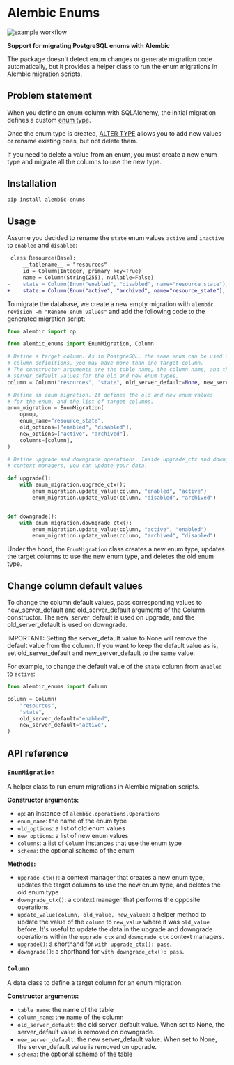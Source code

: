 # Alembic Enums

![example workflow](https://github.com/imankulov/alembic-enums/actions/workflows/tests.yml/badge.svg)

**Support for migrating PostgreSQL enums with Alembic**

The package doesn't detect enum changes or generate migration code automatically, but it provides a helper class to run the enum migrations in Alembic migration scripts.

## Problem statement

When you define an enum column with SQLAlchemy, the initial migration defines a custom [enum type](https://www.postgresql.org/docs/current/datatype-enum.html).

Once the enum type is created, [ALTER TYPE](https://www.postgresql.org/docs/current/sql-altertype.html) allows you to add new values or rename existing ones, but not delete them.

If you need to delete a value from an enum, you must create a new enum type and migrate all the columns to use the new type.


## Installation

```bash
pip install alembic-enums
```


## Usage

Assume you decided to rename the `state` enum values `active` and `inactive` to `enabled` and `disabled`:

```diff
 class Resource(Base):
     __tablename__ = "resources"
     id = Column(Integer, primary_key=True)
     name = Column(String(255), nullable=False)
-    state = Column(Enum("enabled", "disabled", name="resource_state"), nullable=False)
+    state = Column(Enum("active", "archived", name="resource_state"), nullable=False)
```

To migrate the database, we create a new empty migration with `alembic revision -m "Rename enum values"` and add the following code to the generated migration script:

```python
from alembic import op

from alembic_enums import EnumMigration, Column

# Define a target column. As in PostgreSQL, the same enum can be used in multiple
# column definitions, you may have more than one target column.
# The constructor arguments are the table name, the column name, and the
# server_default values for the old and new enum types.
column = Column("resources", "state", old_server_default=None, new_server_default=None)

# Define an enum migration. It defines the old and new enum values
# for the enum, and the list of target columns.
enum_migration = EnumMigration(
    op=op,
    enum_name="resource_state",
    old_options=["enabled", "disabled"],
    new_options=["active", "archived"],
    columns=[column],
)

# Define upgrade and downgrade operations. Inside upgrade_ctx and downgrade_ctx
# context managers, you can update your data.

def upgrade():
    with enum_migration.upgrade_ctx():
        enum_migration.update_value(column, "enabled", "active")
        enum_migration.update_value(column, "disabled", "archived")


def downgrade():
    with enum_migration.downgrade_ctx():
        enum_migration.update_value(column, "active", "enabled")
        enum_migration.update_value(column, "archived", "disabled")
```

Under the hood, the `EnumMigration` class creates a new enum type, updates the target columns to use the new enum type, and deletes the old enum type.


## Change column default values


To change the column default values, pass corresponding values to new_server_default and old_server_default arguments of the Column constructor. The new_server_default is used on upgrade, and the old_server_default is used on downgrade.

IMPORTANT: Setting the server_default value to None will remove the default value from the column. If you want to keep the default value as is, set old_server_default and new_server_default to the same value.

For example, to change the default value of the `state` column from `enabled` to `active`:


```python
from alembic_enums import Column

column = Column(
    "resources",
    "state",
    old_server_default="enabled",
    new_server_default="active",
)
```

## API reference

### `EnumMigration`

A helper class to run enum migrations in Alembic migration scripts.

**Constructor arguments:**

- `op`: an instance of `alembic.operations.Operations`
- `enum_name`: the name of the enum type
- `old_options`: a list of old enum values
- `new_options`: a list of new enum values
- `columns`: a list of `Column` instances that use the enum type
- `schema`: the optional schema of the enum

**Methods:**

- `upgrade_ctx()`: a context manager that creates a new enum type, updates the target columns to use the new enum type, and deletes the old enum type
- `downgrade_ctx()`: a context manager that performs the opposite operations.
- `update_value(column, old_value, new_value)`: a helper method to update the value of the `column` to `new_value` where it was `old_value` before. It's useful to update the data in the upgrade and downgrade operations within the `upgrade_ctx` and `downgrade_ctx` context managers.
- `upgrade()`: a shorthand for `with upgrade_ctx(): pass`.
- `downgrade()`: a shorthand for `with downgrade_ctx(): pass`.

### `Column`

A data class to define a target column for an enum migration.

**Constructor arguments:**

- `table_name`: the name of the table
- `column_name`: the name of the column
- `old_server_default`: the old server_default value. When set to None, the server_default value is removed on downgrade.
- `new_server_default`: the new server_default value. When set to None, the server_default value is removed on upgrade.
- `schema`: the optional schema of the table
